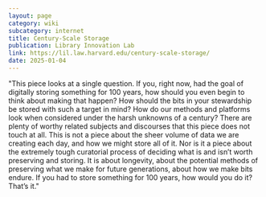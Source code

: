 ```yaml
---
layout: page
category: wiki
subcategory: internet
title: Century-Scale Storage
publication: Library Innovation Lab
link: https://lil.law.harvard.edu/century-scale-storage/
date: 2025-01-04
---
```


"This piece looks at a single question. If you, right now, had the goal of digitally storing something for 100 years, how should you even begin to think about making that happen? How should the bits in your stewardship be stored with such a target in mind? How do our methods and platforms look when considered under the harsh unknowns of a century? There are plenty of worthy related subjects and discourses that this piece does not touch at all. This is not a piece about the sheer volume of data we are creating each day, and how we might store all of it. Nor is it a piece about the extremely tough curatorial process of deciding what is and isn’t worth preserving and storing. It is about longevity, about the potential methods of preserving what we make for future generations, about how we make bits endure. If you had to store something for 100 years, how would you do it? That’s it."
